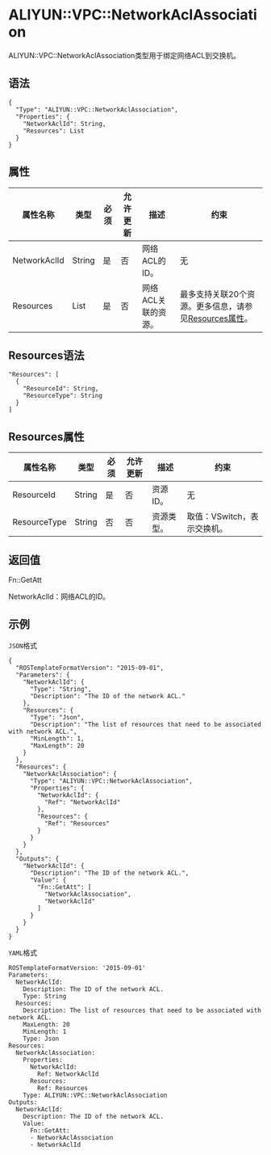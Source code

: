 # ALIYUN::VPC::NetworkAclAssociation

ALIYUN::VPC::NetworkAclAssociation类型用于绑定网络ACL到交换机。

## 语法

```
{
  "Type": "ALIYUN::VPC::NetworkAclAssociation",
  "Properties": {
    "NetworkAclId": String,
    "Resources": List
  }
}
```

## 属性

|属性名称|类型|必须|允许更新|描述|约束|
|----|--|--|----|--|--|
|NetworkAclId|String|是|否|网络ACL的ID。|无|
|Resources|List|是|否|网络ACL关联的资源。|最多支持关联20个资源。更多信息，请参见[Resources属性](#section_ag8_qga_s8g)。 |

## Resources语法

```
"Resources": [
  {
    "ResourceId": String,
    "ResourceType": String
  }
]
```

## Resources属性

|属性名称|类型|必须|允许更新|描述|约束|
|----|--|--|----|--|--|
|ResourceId|String|是|否|资源ID。|无|
|ResourceType|String|否|否|资源类型。|取值：VSwitch，表示交换机。|

## 返回值

Fn::GetAtt

NetworkAclId：网络ACL的ID。

## 示例

`JSON`格式

```
{
  "ROSTemplateFormatVersion": "2015-09-01",
  "Parameters": {
    "NetworkAclId": {
      "Type": "String",
      "Description": "The ID of the network ACL."
    },
    "Resources": {
      "Type": "Json",
      "Description": "The list of resources that need to be associated with network ACL.",
      "MinLength": 1,
      "MaxLength": 20
    }
  },
  "Resources": {
    "NetworkAclAssociation": {
      "Type": "ALIYUN::VPC::NetworkAclAssociation",
      "Properties": {
        "NetworkAclId": {
          "Ref": "NetworkAclId"
        },
        "Resources": {
          "Ref": "Resources"
        }
      }
    }
  },
  "Outputs": {
    "NetworkAclId": {
      "Description": "The ID of the network ACL.",
      "Value": {
        "Fn::GetAtt": [
          "NetworkAclAssociation",
          "NetworkAclId"
        ]
      }
    }
  }
}
```

`YAML`格式

```
ROSTemplateFormatVersion: '2015-09-01'
Parameters:
  NetworkAclId:
    Description: The ID of the network ACL.
    Type: String
  Resources:
    Description: The list of resources that need to be associated with network ACL.
    MaxLength: 20
    MinLength: 1
    Type: Json
Resources:
  NetworkAclAssociation:
    Properties:
      NetworkAclId:
        Ref: NetworkAclId
      Resources:
        Ref: Resources
    Type: ALIYUN::VPC::NetworkAclAssociation
Outputs:
  NetworkAclId:
    Description: The ID of the network ACL.
    Value:
      Fn::GetAtt:
      - NetworkAclAssociation
      - NetworkAclId
```

